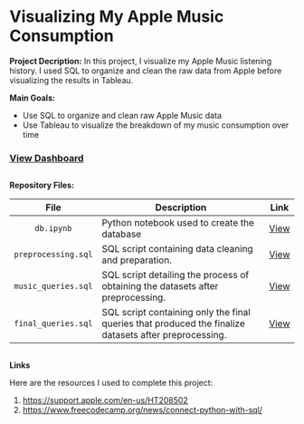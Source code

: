 # Visualizing My Apple Music Consumption

**Project Decription:** In this project, I visualize my Apple Music listening history. I used SQL to organize and clean the raw data from Apple before visualizing the results in Tableau. 


**Main Goals:**
- Use SQL to organize and clean raw Apple Music data
- Use Tableau to visualize the breakdown of my music consumption over time



### [View Dashboard](https://public.tableau.com/views/AppleMusicActivityDashboard/DASH-TopSongs?:language=en-US&publish=yes&:display_count=n&:origin=viz_share_link)

## 

**Repository Files:**

| File | Description | Link |
| :-: | ----------- | --- |
| `db.ipynb` | Python notebook used to create the database | [View](https://github.com/johncarlomaula/apple-music-activity-project/blob/main/db.ipynb) |
| `preprocessing.sql` | SQL script containing data cleaning and preparation.  | [View](https://github.com/johncarlomaula/apple-music-activity-project/blob/main/preprocessing.sql) |
| `music_queries.sql` | SQL script detailing the process of obtaining the datasets after preprocessing. | [View](https://github.com/johncarlomaula/apple-music-activity-project/blob/main/music_queries.sql) |
| `final_queries.sql` | SQL script containing only the final queries that produced the finalize datasets after preprocessing. | [View](https://github.com/johncarlomaula/apple-music-activity-project/blob/main/final_queries.sql) |


##

**Links**

Here are the resources I used to complete this project:

1. https://support.apple.com/en-us/HT208502
2. https://www.freecodecamp.org/news/connect-python-with-sql/
